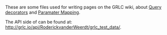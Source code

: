 These are some files used for writing pages on the GRLC wiki, about [Query decorators](https://github.com/CLARIAH/grlc/wiki/Query-decorators) and [Paramater Mapping](https://github.com/CLARIAH/grlc/wiki/Parameter-Mapping).

The API side of can be found at: <http://grlc.io/api/RoderickvanderWeerdt/grlc_test_data/>.
